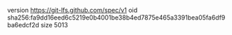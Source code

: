 version https://git-lfs.github.com/spec/v1
oid sha256:fa9dd16eed6c5219e0b4001be38b4ed7875e465a3391bea05fa6df9ba6edcf2d
size 5013

